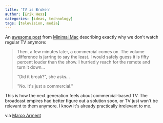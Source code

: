 ```yaml
---
title: 'TV is Broken'
author: [Erik Hess]
categories: [ideas, technology]
tags: [television, media]
---
```

An [awesome post][1] from [Minimal Mac][2] describing exactly why we don't watch regular TV anymore:

   [1]: http://minimalmac.com/post/18189678921/tv-is-broken
   [2]: http://minimalmac.com

> Then, a few minutes later, a commercial comes on. The volume difference is jarring to say the least. I would safely guess it is fifty percent louder than the show. I hurriedly reach for the remote and turn it down…
> 
> "Did it break?", she asks...
> 
> "No. It's just a commercial."

This is how the next generation feels about commercial-based TV. The broadcast empires had better figure out a solution soon, or TV just won't be relevant to them anymore. I know it's already practically irrelevant to me.

via [Marco Arment][3]

   [3]: http://www.marco.org/2012/02/29/tv-is-broken

